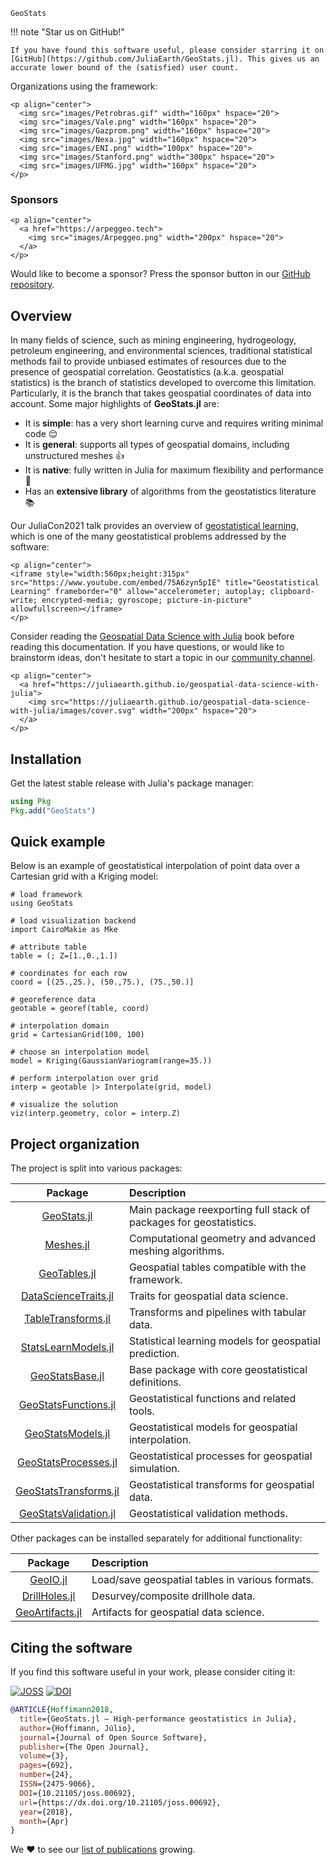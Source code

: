 ```@docs
GeoStats
```

!!! note "Star us on GitHub!"

    If you have found this software useful, please consider starring it on
    [GitHub](https://github.com/JuliaEarth/GeoStats.jl). This gives us an
    accurate lower bound of the (satisfied) user count.

Organizations using the framework:

```@raw html
<p align="center">
  <img src="images/Petrobras.gif" width="160px" hspace="20">
  <img src="images/Vale.png" width="160px" hspace="20">
  <img src="images/Gazprom.png" width="160px" hspace="20">
  <img src="images/Nexa.jpg" width="160px" hspace="20">
  <img src="images/ENI.png" width="100px" hspace="20">
  <img src="images/Stanford.png" width="300px" hspace="20">
  <img src="images/UFMG.jpg" width="160px" hspace="20">
</p>
```

### Sponsors

```@raw html
<p align="center">
  <a href="https://arpeggeo.tech">
    <img src="images/Arpeggeo.png" width="200px" hspace="20">
  </a>
</p>
```

Would like to become a sponsor? Press the sponsor button in our
[GitHub repository](https://github.com/JuliaEarth/GeoStats.jl).

## Overview

In many fields of science, such as mining engineering, hydrogeology, petroleum
engineering, and environmental sciences, traditional statistical methods fail
to provide unbiased estimates of resources due to the presence of geospatial
correlation. Geostatistics (a.k.a. geospatial statistics) is the branch of
statistics developed to overcome this limitation. Particularly, it is the
branch that takes geospatial coordinates of data into account. Some major
highlights of **GeoStats.jl** are:

- It is **simple**: has a very short learning curve and requires writing minimal code 😌
- It is **general**: supports all types of geospatial domains, including unstructured meshes 👍
- It is **native**: fully written in Julia for maximum flexibility and performance 🚀
- Has an **extensive library** of algorithms from the geostatistics literature 📚

Our JuliaCon2021 talk provides an overview of
[geostatistical learning](https://www.frontiersin.org/journals/applied-mathematics-and-statistics/articles/10.3389/fams.2021.689393/full),
which is one of the many geostatistical problems addressed
by the software:

```@raw html
<p align="center">
<iframe style="width:560px;height:315px" src="https://www.youtube.com/embed/75A6zyn5pIE" title="Geostatistical Learning" frameborder="0" allow="accelerometer; autoplay; clipboard-write; encrypted-media; gyroscope; picture-in-picture" allowfullscreen></iframe>
</p>
```

Consider reading the [Geospatial Data Science with Julia](https://juliaearth.github.io/geospatial-data-science-with-julia)
book before reading this documentation. If you have questions, or would
like to brainstorm ideas, don't hesitate to start a topic in our
[community channel](about/community.md).

```@raw html
<p align="center">
  <a href="https://juliaearth.github.io/geospatial-data-science-with-julia">
    <img src="https://juliaearth.github.io/geospatial-data-science-with-julia/images/cover.svg" width="200px" hspace="20">
  </a>
</p>
```

## Installation

Get the latest stable release with Julia's package manager:

```julia
using Pkg
Pkg.add("GeoStats")
```

## Quick example

Below is an example of geostatistical interpolation of point data
over a Cartesian grid with a Kriging model:

```@example overview
# load framework
using GeoStats

# load visualization backend
import CairoMakie as Mke

# attribute table
table = (; Z=[1.,0.,1.])

# coordinates for each row
coord = [(25.,25.), (50.,75.), (75.,50.)]

# georeference data
geotable = georef(table, coord)

# interpolation domain
grid = CartesianGrid(100, 100)

# choose an interpolation model
model = Kriging(GaussianVariogram(range=35.))

# perform interpolation over grid
interp = geotable |> Interpolate(grid, model)

# visualize the solution
viz(interp.geometry, color = interp.Z)
```

## Project organization

The project is split into various packages:

| Package | Description |
|:-------:|:------------|
| [GeoStats.jl](https://github.com/JuliaEarth/GeoStats.jl) | Main package reexporting full stack of packages for geostatistics. |
| [Meshes.jl](https://github.com/JuliaGeometry/Meshes.jl) | Computational geometry and advanced meshing algorithms. |
| [GeoTables.jl](https://github.com/JuliaEarth/GeoTables.jl) | Geospatial tables compatible with the framework. |
| [DataScienceTraits.jl](https://github.com/JuliaML/DataScienceTraits.jl) | Traits for geospatial data science. |
| [TableTransforms.jl](https://github.com/JuliaML/TableTransforms.jl) | Transforms and pipelines with tabular data. |
| [StatsLearnModels.jl](https://github.com/JuliaML/StatsLearnModels.jl) | Statistical learning models for geospatial prediction. |
| [GeoStatsBase.jl](https://github.com/JuliaEarth/GeoStatsBase.jl) | Base package with core geostatistical definitions. |
| [GeoStatsFunctions.jl](https://github.com/JuliaEarth/GeoStatsFunctions.jl) | Geostatistical functions and related tools. |
| [GeoStatsModels.jl](https://github.com/JuliaEarth/GeoStatsModels.jl) | Geostatistical models for geospatial interpolation. |
| [GeoStatsProcesses.jl](https://github.com/JuliaEarth/GeoStatsProcesses.jl) | Geostatistical processes for geospatial simulation. |
| [GeoStatsTransforms.jl](https://github.com/JuliaEarth/GeoStatsTransforms.jl) | Geostatistical transforms for geospatial data. |
| [GeoStatsValidation.jl](https://github.com/JuliaEarth/GeoStatsValidation.jl) | Geostatistical validation methods. |

Other packages can be installed separately for additional functionality:

| Package | Description |
|:-------:|:------------|
| [GeoIO.jl](https://github.com/JuliaEarth/GeoIO.jl) | Load/save geospatial tables in various formats. |
| [DrillHoles.jl](https://github.com/JuliaEarth/DrillHoles.jl) | Desurvey/composite drillhole data. |
| [GeoArtifacts.jl](https://github.com/JuliaEarth/GeoArtifacts.jl) | Artifacts for geospatial data science. |

## Citing the software

If you find this software useful in your work, please consider citing it: 

[![JOSS](https://img.shields.io/badge/JOSS-10.21105%2Fjoss.00692-brightgreen?style=flat-square)](https://doi.org/10.21105/joss.00692)
[![DOI](https://img.shields.io/badge/DOI-10.5281%2Fzenodo.3875233-blue?style=flat-square)](https://zenodo.org/badge/latestdoi/33827844)

```bibtex
@ARTICLE{Hoffimann2018,
  title={GeoStats.jl – High-performance geostatistics in Julia},
  author={Hoffimann, Júlio},
  journal={Journal of Open Source Software},
  publisher={The Open Journal},
  volume={3},
  pages={692},
  number={24},
  ISSN={2475-9066},
  DOI={10.21105/joss.00692},
  url={https://dx.doi.org/10.21105/joss.00692},
  year={2018},
  month={Apr}
}
```

We ❤ to see our [list of publications](resources/publications.md) growing.
